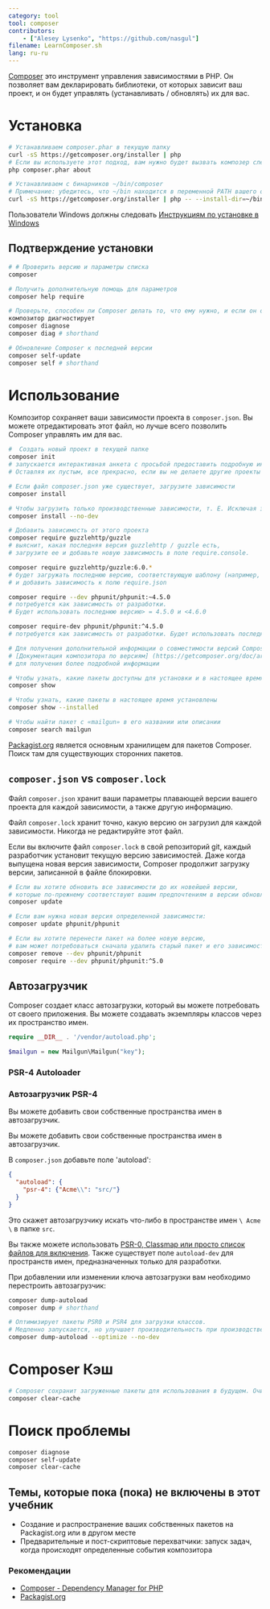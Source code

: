 ```yaml
---
category: tool
tool: composer
contributors:
    - ["Alesey Lysenko", "https://github.com/nasgul"]
filename: LearnComposer.sh
lang: ru-ru
---
```


[Composer](https://getcomposer.org/) это инструмент управления зависимостями в PHP.
Он позволяет вам декларировать библиотеки, от которых зависит ваш проект,
и он будет управлять (устанавливать / обновлять) их для вас.

# Установка

```sh
# Устанавливаем composer.phar в текущую папку
curl -sS https://getcomposer.org/installer | php
# Если вы используете этот подход, вам нужно будет вызвать композер следующим образом:
php composer.phar about

# Устанавливаем с бинарников ~/bin/composer
# Примечание: убедитесь, что ~/bin находится в переменной PATH вашего окружения
curl -sS https://getcomposer.org/installer | php -- --install-dir=~/bin --filename=composer
```

Пользователи Windows должны следовать
[Инструкциям по установке в Windows ](https://getcomposer.org/doc/00-intro.md#installation-windows)

## Подтверждение установки

```sh
# # Проверить версию и параметры списка
composer

# Получить дополнительную помощь для параметров
composer help require

# Проверьте, способен ли Composer делать то, что ему нужно, и если он обновлен
композитор диагностирует
composer diagnose
composer diag # shorthand

# Обновление Composer к последней версии
composer self-update
composer self # shorthand
```

# Использование

Композитор сохраняет ваши зависимости проекта в `composer.json`.
Вы можете отредактировать этот файл, но лучше всего позволить Composer управлять им для вас.

```sh
#  Создать новый проект в текущей папке
composer init
# запускается интерактивная анкета с просьбой предоставить подробную информацию о вашем проекте.
# Оставляя их пустым, все прекрасно, если вы не делаете другие проекты зависимыми от этого.

# Если файл composer.json уже существует, загрузите зависимости
composer install

# Чтобы загрузить только производственные зависимости, т. Е. Исключая зависимости разработки
composer install --no-dev

# Добавить зависимость от этого проекта
composer require guzzlehttp/guzzle
# выяснит, какая последняя версия guzzlehttp / guzzle есть,
# загрузите ее и добавьте новую зависимость в поле require.console.

composer require guzzlehttp/guzzle:6.0.*
# будет загружать последнюю версию, соответствующую шаблону (например, 6.0.2),
# и добавить зависимость к полю require.json

composer require --dev phpunit/phpunit:~4.5.0
# потребуется как зависимость от разработки.
# Будет использовать последнюю версию> = 4.5.0 и <4.6.0

composer require-dev phpunit/phpunit:^4.5.0
# потребуется как зависимость от разработки. Будет использовать последнюю версию> = 4.5.0 и <5.0

# Для получения дополнительной информации о совместимости версий Composer см.
# [Документация композитора по версиям] (https://getcomposer.org/doc/articles/versions.md)
# для получения более подробной информации

# Чтобы узнать, какие пакеты доступны для установки и в настоящее время установлены
composer show

# Чтобы узнать, какие пакеты в настоящее время установлены
composer show --installed

# Чтобы найти пакет с «mailgun» в его названии или описании
composer search mailgun
```

[Packagist.org](https://packagist.org/) является основным хранилищем для пакетов Composer.
Поиск там для существующих сторонних пакетов.

## `composer.json` vs `composer.lock`

Файл `composer.json` хранит ваши параметры плавающей версии вашего проекта для каждой зависимости,
а также другую информацию.


Файл `composer.lock` хранит точно, какую версию он загрузил для каждой зависимости.
Никогда не редактируйте этот файл.

Если вы включите файл `composer.lock` в свой репозиторий git,
каждый разработчик установит текущую версию зависимостей.
Даже когда выпущена новая версия зависимости, Composer продолжит загрузку версии,
записанной в файле блокировки.

```sh
# Если вы хотите обновить все зависимости до их новейшей версии,
# которые по-прежнему соответствуют вашим предпочтениям в версии обновление композитора
composer update

# Если вам нужна новая версия определенной зависимости:
composer update phpunit/phpunit

# Если вы хотите перенести пакет на более новую версию,
# вам может потребоваться сначала удалить старый пакет и его зависимости.
composer remove --dev phpunit/phpunit
composer require --dev phpunit/phpunit:^5.0
```

## Автозагрузчик

Composer создает класс автозагрузки, который вы можете потребовать от своего приложения.
Вы можете создавать экземпляры классов через их пространство имен.

```php
require __DIR__ . '/vendor/autoload.php';

$mailgun = new Mailgun\Mailgun("key");
```

### PSR-4 Autoloader

### Автозагрузчик PSR-4

Вы можете добавить свои собственные пространства имен в автозагрузчик.

Вы можете добавить свои собственные пространства имен в автозагрузчик.

В `composer.json` добавьте поле 'autoload':

```json
{
  "autoload": {
    "psr-4": {"Acme\\": "src/"}
  }
}
```
Это скажет автозагрузчику искать что-либо в пространстве имен `\ Acme \` в папке `src`.

Вы также можете использовать
[PSR-0, Classmap или просто список файлов для включения](https://getcomposer.org/doc/04-schema.md#autoload).
Также существует поле `autoload-dev` для пространств имен, предназначенных только для разработки.

При добавлении или изменении ключа автозагрузки вам необходимо перестроить автозагрузчик:

```sh
composer dump-autoload
composer dump # shorthand

# Оптимизирует пакеты PSR0 и PSR4 для загрузки классов.
# Медленно запускается, но улучшает производительность при производстве.
composer dump-autoload --optimize --no-dev
```

# Composer Кэш

```sh
# Composer сохранит загруженные пакеты для использования в будущем. Очистите его с помощью:
composer clear-cache
```

# Поиск проблемы

```sh
composer diagnose
composer self-update
composer clear-cache
```

## Темы, которые пока (пока) не включены в этот учебник

* Создание и распространение ваших собственных пакетов на Packagist.org или в другом месте
* Предварительные и пост-скриптовые перехватчики: запуск задач,
когда происходят определенные события композитора

### Рекомендации

* [Composer - Dependency Manager for PHP](https://getcomposer.org/)
* [Packagist.org](https://packagist.org/)
